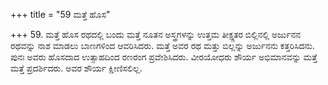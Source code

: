 +++
title = "59 ಮತ್ತೆ ಹೊಸ"

+++
59. ಮತ್ತೆ ಹೊಸ ರಥದಲ್ಲಿ ಬಂದು ಮತ್ತೆ ನೂತನ ಅಸ್ತ್ರಗಳನ್ನು ಉತ್ತಮ ತೀಕ್ಷ್ಣತರ ಬಿಲ್ಲಿನಲ್ಲಿ ಅರ್ಜುನನ ರಥವನ್ನು ನಾಶ ಮಾಡಲು ಬಾಣಗಳಿಂದ ಆವರಿಸಿದರು. ಮತ್ತೆ ಅವರ ರಥ ಮತ್ತು ಬಿಲ್ಲನ್ನು ಅರ್ಜುನನು ಕತ್ತರಿಸಿದನು. ಪುನಃ ಅವರು ಹೊಸದಾದ ಉತ್ಸಾಹದಿಂದ ರಣರಂಗ ಪ್ರವೇಶಿಸಿದರು. ವೀರಯೋಧರು ಶೌರ್ಯ ಅಭಿಮಾನವನ್ನು ಮತ್ತೆ ಮತ್ತೆ ಪ್ರದರ್ಶಿದರು. ಅವರ ಶೌರ್ಯ ಕ್ಷೀಣಿಸಲಿಲ್ಲ.